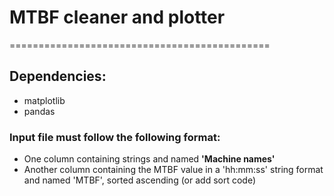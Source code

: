 
<h1>MTBF cleaner and plotter</h1>

=============================================

<h2>Dependencies:</h2>

<ul>
  <li>matplotlib</li>
  <li>pandas</li>
</ul>

<h3>Input file must follow the following format:</h3>
<ul>
  <li>One column containing strings and named <b>'Machine names'</b></li>
  <li>Another column containing the MTBF value in a 'hh:mm:ss' string format and named 'MTBF', sorted ascending (or add sort code)</li>
</ul>
